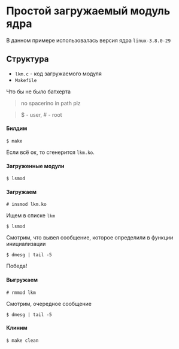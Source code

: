 # Простой загружаемый модуль ядра

В данном примере использовалась версия ядра `linux-3.8.0-29`


## Структура

* `lkm.c` - код загружаемого модуля
* `Makefile`

Что бы не было батхерта
> no spacerino in path plz

> $ - user, # - root

#### Билдим

```
$ make
```

Если всё ок, то сгенерится `lkm.ko`.

#### Загруженные модули

```
$ lsmod
```

#### Загружаем 

```
# insmod lkm.ko
```

Ищем в списке `lkm`

```
$ lsmod
```

Смотрим, что вывел сообщение, которое определили в функции инициализации

```
$ dmesg | tail -5
```

Победа!

#### Выгружаем

```
# rmmod lkm
```

Смотрим, очередное сообщение

```
$ dmesg | tail -5
```

#### Клиним

```
$ make clean
```
